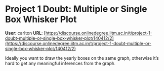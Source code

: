 # Project 1 Doubt: Multiple or Single Box Whisker Plot

**User**: carlton
**URL**: [https://discourse.onlinedegree.iitm.ac.in/t/project-1-doubt-multiple-or-single-box-whisker-plot/140412/2](https://discourse.onlinedegree.iitm.ac.in/t/project-1-doubt-multiple-or-single-box-whisker-plot/140412/2)

Ideally you want to draw the yearly boxes on the same graph, otherwise it’s hard to get any meaningful inferences from the graph.
